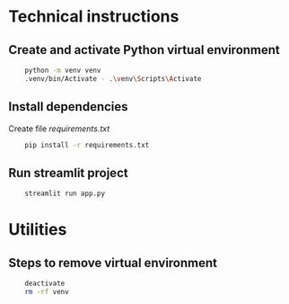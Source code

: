 # Technical instructions

## Create and activate Python virtual environment
```bash
    python -m venv venv
    .venv/bin/Activate - .\venv\Scripts\Activate
```

## Install dependencies
Create file *requirements.txt*

```bash
    pip install -r requirements.txt
```

## Run streamlit project

```bash
    streamlit run app.py 
```

# Utilities
## Steps to remove virtual environment
```bash
    deactivate
    rm -rf venv
```
